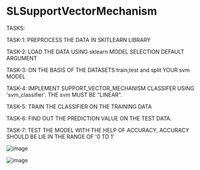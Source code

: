 # SLSupportVectorMechanism

TASKS:

TASK-1:
  PREPROCESS THE DATA IN SKITLEARN LIBRARY

TASK-2:
  LOAD THE DATA USING sklearn MODEL SELECTION DEFAULT ARGUMENT

TASK-3:
  ON THE BASIS OF THE DATASETS train,test and split YOUR svm MODEL

TASK-4:
  IMPLEMENT SUPPORT_VECTOR_MECHANISM CLASSIFER USING 'svm_classifier'. THE svm MUST BE "LINEAR".

TASK-5:
  TRAIN THE CLASSIFIER ON THE TRAINING DATA 

TASK-6:
  FIND OUT THE PREDICTION VALUE ON THE TEST DATA.

TASK-7:
  TEST THE MODEL WITH THE HELP OF ACCURACY, ACCURACY SHOULD BE LIE IN THE RANGE OF '0 TO 1'

  ![image](https://github.com/chviswa02/SLSupportVectorMechanism/assets/143176195/5fb96a6d-1368-42e7-bfe5-d2180ba2fa6e)

  ![image](https://github.com/chviswa02/SLSupportVectorMechanism/assets/143176195/f4dc6633-16fc-4edc-99f6-03b375bb8ae9)

